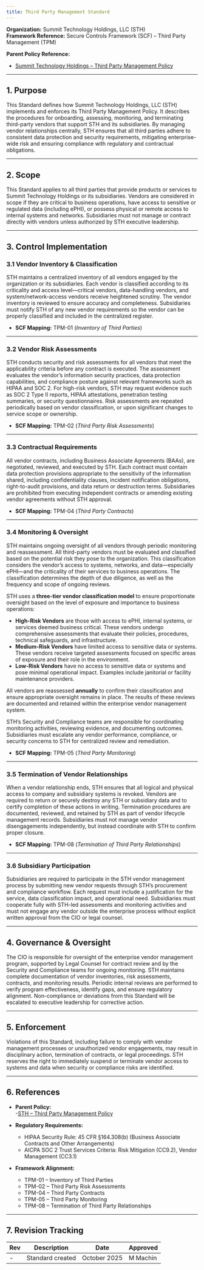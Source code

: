 ```yaml
---
title: Third Party Management Standard
---
```


**Organization:** Summit Technology Holdings, LLC (STH)  
**Framework Reference:** Secure Controls Framework (SCF) – Third Party Management (TPM)

**Parent Policy Reference:**  

- [Summit Technology Holdings – Third Party Management Policy](/departments/information-security/policies/30-tpm/)  

---

## 1. Purpose

This Standard defines how Summit Technology Holdings, LLC (STH) implements and enforces its Third Party Management Policy. It describes the procedures for onboarding, assessing, monitoring, and terminating third-party vendors that support STH and its subsidiaries. By managing vendor relationships centrally, STH ensures that all third parties adhere to consistent data protection and security requirements, mitigating enterprise-wide risk and ensuring compliance with regulatory and contractual obligations.

---

## 2. Scope

This Standard applies to all third parties that provide products or services to Summit Technology Holdings or its subsidiaries. Vendors are considered in scope if they are critical to business operations, have access to sensitive or regulated data (including ePHI), or possess physical or remote access to internal systems and networks. Subsidiaries must not manage or contract directly with vendors unless authorized by STH executive leadership.

---

## 3. Control Implementation

### 3.1 Vendor Inventory & Classification

STH maintains a centralized inventory of all vendors engaged by the organization or its subsidiaries. Each vendor is classified according to its criticality and access level—critical vendors, data-handling vendors, and system/network-access vendors receive heightened scrutiny. The vendor inventory is reviewed to ensure accuracy and completeness. Subsidiaries must notify STH of any new vendor requirements so the vendor can be properly classified and included in the centralized register.  

- **SCF Mapping:** TPM-01 (*Inventory of Third Parties*)

---

### 3.2 Vendor Risk Assessments

STH conducts security and risk assessments for all vendors that meet the applicability criteria before any contract is executed. The assessment evaluates the vendor’s information security practices, data protection capabilities, and compliance posture against relevant frameworks such as HIPAA and SOC 2. For high-risk vendors, STH may request evidence such as SOC 2 Type II reports, HIPAA attestations, penetration testing summaries, or security questionnaires. Risk assessments are repeated periodically based on vendor classification, or upon significant changes to service scope or ownership.  

- **SCF Mapping:** TPM-02 (*Third Party Risk Assessments*)

---

### 3.3 Contractual Requirements

All vendor contracts, including Business Associate Agreements (BAAs), are negotiated, reviewed, and executed by STH. Each contract must contain data protection provisions appropriate to the sensitivity of the information shared, including confidentiality clauses, incident notification obligations, right-to-audit provisions, and data return or destruction terms. Subsidiaries are prohibited from executing independent contracts or amending existing vendor agreements without STH approval.  

- **SCF Mapping:** TPM-04 (*Third Party Contracts*)

---

### 3.4 Monitoring & Oversight

STH maintains ongoing oversight of all vendors through periodic monitoring and reassessment. All third-party vendors must be evaluated and classified based on the potential risk they pose to the organization. This classification considers the vendor’s access to systems, networks, and data—especially ePHI—and the criticality of their services to business operations. The classification determines the depth of due diligence, as well as the frequency and scope of ongoing reviews.

STH uses a **three-tier vendor classification model** to ensure proportionate oversight based on the level of exposure and importance to business operations:

- **High-Risk Vendors** are those with access to ePHI, internal systems, or services deemed business critical. These vendors undergo comprehensive assessments that evaluate their policies, procedures, technical safeguards, and infrastructure.
- **Medium-Risk Vendors** have limited access to sensitive data or systems. These vendors receive targeted assessments focused on specific areas of exposure and their role in the environment.
- **Low-Risk Vendors** have no access to sensitive data or systems and pose minimal operational impact. Examples include janitorial or facility maintenance providers.

All vendors are reassessed **annually** to confirm their classification and ensure appropriate oversight remains in place. The results of these reviews are documented and retained within the enterprise vendor management system.  

STH’s Security and Compliance teams are responsible for coordinating monitoring activities, reviewing evidence, and documenting outcomes. Subsidiaries must escalate any vendor performance, compliance, or security concerns to STH for centralized review and remediation.  

- **SCF Mapping:** TPM-05 (*Third Party Monitoring*)

---

### 3.5 Termination of Vendor Relationships

When a vendor relationship ends, STH ensures that all logical and physical access to company and subsidiary systems is revoked. Vendors are required to return or securely destroy any STH or subsidiary data and to certify completion of these actions in writing. Termination procedures are documented, reviewed, and retained by STH as part of vendor lifecycle management records. Subsidiaries must not manage vendor disengagements independently, but instead coordinate with STH to confirm proper closure.  

- **SCF Mapping:** TPM-08 (*Termination of Third Party Relationships*)

---

### 3.6 Subsidiary Participation

Subsidiaries are required to participate in the STH vendor management process by submitting new vendor requests through STH’s procurement and compliance workflow. Each request must include a justification for the service, data classification impact, and operational need. Subsidiaries must cooperate fully with STH-led assessments and monitoring activities and must not engage any vendor outside the enterprise process without explicit written approval from the CIO or legal counsel.

---

## 4. Governance & Oversight

The CIO is responsible for oversight of the enterprise vendor management program, supported by Legal Counsel for contract review and by the Security and Compliance teams for ongoing monitoring. STH maintains complete documentation of vendor inventories, risk assessments, contracts, and monitoring results. Periodic internal reviews are performed to verify program effectiveness, identify gaps, and ensure regulatory alignment. Non-compliance or deviations from this Standard will be escalated to executive leadership for corrective action.

---

## 5. Enforcement

Violations of this Standard, including failure to comply with vendor management processes or unauthorized vendor engagements, may result in disciplinary action, termination of contracts, or legal proceedings. STH reserves the right to immediately suspend or terminate vendor access to systems and data when security or compliance risks are identified.

---

## 6. References

- **Parent Policy:**  
  -[STH – Third Party Management Policy](/departments/information-security/policies/30-tpm/)

- **Regulatory Requirements:**  
  - HIPAA Security Rule: 45 CFR §164.308(b) (Business Associate Contracts and Other Arrangements)  
  - AICPA SOC 2 Trust Services Criteria: Risk Mitigation (CC9.2), Vendor Management (CC3.1)

- **Framework Alignment:**  
  - TPM-01 – Inventory of Third Parties  
  - TPM-02 – Third Party Risk Assessments  
  - TPM-04 – Third Party Contracts  
  - TPM-05 – Third Party Monitoring  
  - TPM-08 – Termination of Third Party Relationships

---

## 7. Revision Tracking

| Rev | Description       | Date         | Approved |
| --- | ----------------- | ------------ | -------- |
| -   | Standard created  | October 2025 | M Machin |

